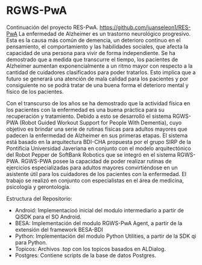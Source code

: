 # RGWS-PwA
Continuación del proyecto RES-PwA. https://github.com/juanseleon1/RES-PwA
La enfermedad de Alzheimer es un trastorno neurológico progresivo. Esta es la causa más común de demencia, un deterioro continuo en el pensamiento, el comportamiento y las habilidades sociales, que afecta la capacidad de una persona para vivir de forma independiente. Se ha demostrado que a medida que transcurre el tiempo, los pacientes de Alzheimer aumentan exponencialmente a un ritmo mayor con respecto a la cantidad de cuidadores clasificados para poder tratarlos. Esto implica que a futuro se generará una atención de mala calidad para los pacientes y por consiguiente no se podrá tratar de una buena forma el deterioro mental y físico de los pacientes. 

Con el transcurso de los años se ha demostrado que la actividad física en los pacientes con la enfermedad es una buena práctica para su recuperación y tratamiento. Debido a esto se desarrolló el sistema RGWS-PWA (Robot Guided Workout Support for People With Dementia), cuyo objetivo es brindar una serie de rutinas físicas para adultos mayores que padecen la enfermedad de Alzheimer en sus primeras etapas. El sistema está basado en la arquitectura BDI-CHA propuesta por el grupo SIRP de la Pontificia Universidad Javeriana en conjunto con el modelo arquitectónico del Robot Pepper de SoftBank Robotics que se integró en el sistema RGWS-PWA.  RGWS-PWA posee la capacidad de poder realizar rutinas de ejercicios especializadas para adultos mayores convirtiéndose en un asistente útil para los cuidadores de los pacientes con la enfermedad. El trabajo se realizó en conjunto con especialistas en el área de medicina, psicología y gerontología.

Estructura del Repositorio:
* Android: Implementacioó inicial del modulo intermediario a partir de QiSDK para el SO Android.
* BESA: Implementación del modulo RGWS-PwA Agent, a partir de la extensión del framework BESA-BDI
* Python: Implementación del modulo Python Utilities, a partir de la SDK qi para Python.
* Topicos: Archivos .top con los topicos basados en ALDialog.
* Postgres: Contiene scripts de la base de datos Postgres.
